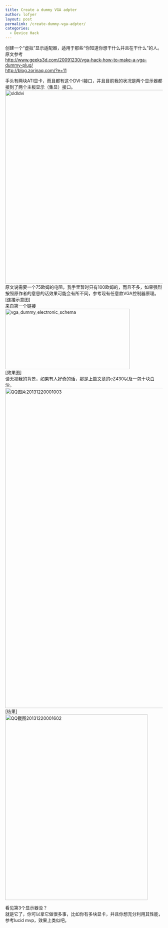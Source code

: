```yaml
---
title: Create a dummy VGA adpter
author: lofyer
layout: post
permalink: /create-dummy-vga-adpter/
categories:
  - Device Hack
---
```

创建一个“虚拟”显示适配器，适用于那些“你知道你想干什么并且在干什么”的人。  
原文参考  
<a href="http://www.geeks3d.com/20091230/vga-hack-how-to-make-a-vga-dummy-plug/" target="_blank">http://www.geeks3d.com/20091230/vga-hack-how-to-make-a-vga-dummy-plug/</a>  
<a href="http://blog.zorinaq.com/?e=11" target="_blank">http://blog.zorinaq.com/?e=11</a>

手头有两块ATI显卡，而且都有这个DVI-I接口，并且目前我的状况是两个显示器都接到了两个主板显示（集显）接口。  
<a href="http://blog.lofyer.org/2013/12/create-dummy-vga-adpter/sldldvi/" rel="attachment wp-att-2647"><img src="http://blog.lofyer.org/wp-content/uploads/sldldvi.jpg" alt="sldldvi" width="610" height="620" class="alignnone size-full wp-image-2647" /></a>  
原文说需要一个75欧姆的电阻，我手里暂时只有100欧姆的，而且不多，如果强烈按照原作者的意思的话效果可能会有所不同，参考现有任意款VGA控制器原理。  
[连接示意图]  
来自第一个链接  
<a href="http://blog.lofyer.org/2013/12/create-dummy-vga-adpter/vga_dummy_electronic_schema/" rel="attachment wp-att-2649"><img src="http://blog.lofyer.org/wp-content/uploads/vga_dummy_electronic_schema.jpg" alt="vga_dummy_electronic_schema" width="398" height="193" class="alignnone size-full wp-image-2649" /></a>  
[效果图]  
请无视我的背景，如果有人好奇的话，那是上篇文章的eZ430以及一包十块白沙。  
<a href="http://blog.lofyer.org/2013/12/create-dummy-vga-adpter/qq%e5%9b%be%e7%89%8720131220001003/" rel="attachment wp-att-2651"><img src="http://blog.lofyer.org/wp-content/uploads/QQ图片20131220001003-757x1024.jpg" alt="QQ图片20131220001003" width="757" height="1024" class="alignnone size-large wp-image-2651" /></a>  
[结果]  
<a href="http://blog.lofyer.org/2013/12/create-dummy-vga-adpter/qq%e6%88%aa%e5%9b%be20131220001602/" rel="attachment wp-att-2654"><img src="http://blog.lofyer.org/wp-content/uploads/QQ截图20131220001602.png" alt="QQ截图20131220001602" width="455" height="594" class="alignnone size-full wp-image-2654" /></a>

看见第3个显示器没？  
就是它了，你可以拿它做很多事，比如你有多块显卡，并且你想充分利用其性能，参考lucid mvp，效果上类似吧。